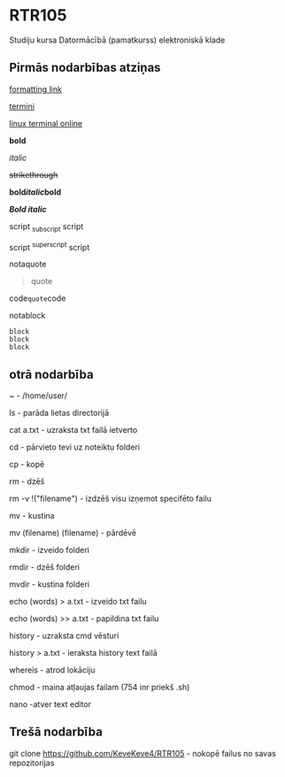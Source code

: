 # RTR105
Studiju kursa Datormācībā (pamatkurss) elektroniskā klade

## Pirmās nodarbības atziņas

[formatting link](https://docs.github.com/en/get-started/writing-on-github/getting-started-with-writing-and-formatting-on-github/basic-writing-and-formatting-syntax)

[termini](https://termini.gov.lv/atrast/partition)

[linux terminal online](https://www.tutorialspoint.com/linux_terminal_online.php)

**bold**

*italic*

~~strikethrough~~

**bold*italic*bold**

***Bold italic***

script <sub>subscript</sub> script

script <sup>superscript</sup> script

notaquote
>quote

code`quote`code

notablock
```
block
block
block
```
## otrā nodarbība

~ - /home/user/

ls - parāda lietas directorijā

cat a.txt - uzraksta txt failā ietverto 

cd - pārvieto tevi uz noteiktu folderi

cp - kopē

rm - dzēš

rm -v !("filename") - izdzēš visu izņemot specifēto failu

mv - kustina

mv (filename) (filename) - pārdēvē

mkdir - izveido folderi

rmdir - dzēš folderi

mvdir - kustina folderi

echo (words) > a.txt - izveido txt failu 

echo (words) >> a.txt - papildina txt failu 

history - uzraksta cmd vēsturi

history > a.txt - ieraksta history text failā

whereis - atrod lokāciju

chmod - maina atļaujas failam (754 inr priekš .sh)

nano -atver text editor

## Trešā nodarbība

git clone https://github.com/KeveKeve4/RTR105 - nokopē failus no savas repozitorijas
